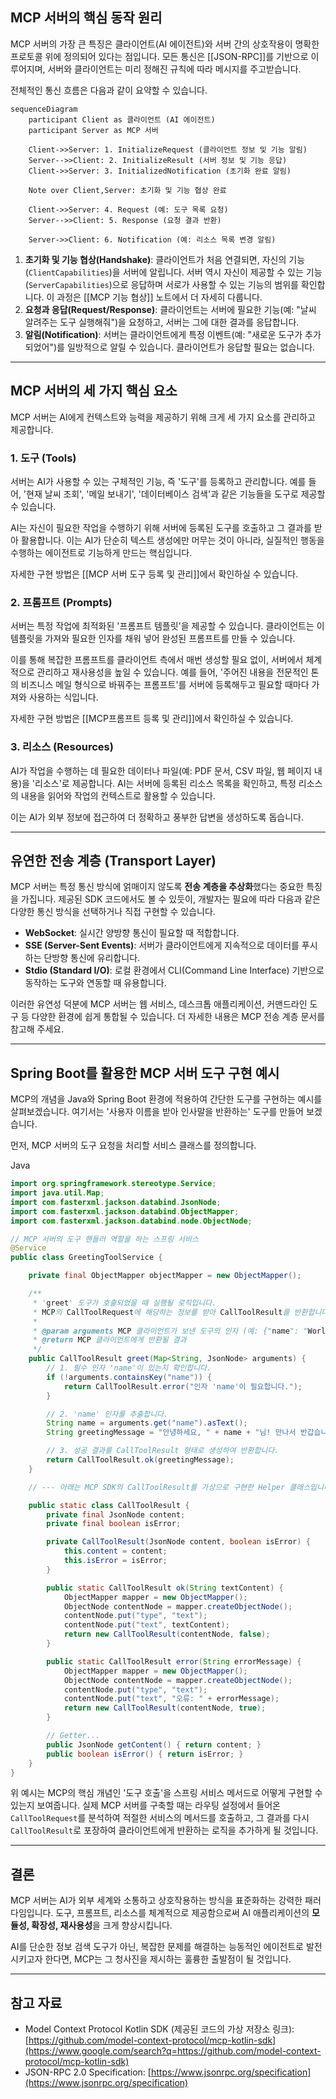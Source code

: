 ## MCP 서버의 핵심 동작 원리

MCP 서버의 가장 큰 특징은 클라이언트(AI 에이전트)와 서버 간의 상호작용이 명확한 프로토콜 위에 정의되어 있다는 점입니다. 모든 통신은 [[JSON-RPC]]를 기반으로 이루어지며, 서버와 클라이언트는 미리 정해진 규칙에 따라 메시지를 주고받습니다.

전체적인 통신 흐름은 다음과 같이 요약할 수 있습니다.

```mermaid
sequenceDiagram
    participant Client as 클라이언트 (AI 에이전트)
    participant Server as MCP 서버

    Client->>Server: 1. InitializeRequest (클라이언트 정보 및 기능 알림)
    Server-->>Client: 2. InitializeResult (서버 정보 및 기능 응답)
    Client->>Server: 3. InitializedNotification (초기화 완료 알림)

    Note over Client,Server: 초기화 및 기능 협상 완료

    Client->>Server: 4. Request (예: 도구 목록 요청)
    Server-->>Client: 5. Response (요청 결과 반환)

    Server->>Client: 6. Notification (예: 리소스 목록 변경 알림)
```

1. **초기화 및 기능 협상(Handshake)**: 클라이언트가 처음 연결되면, 자신의 기능(`ClientCapabilities`)을 서버에 알립니다. 서버 역시 자신이 제공할 수 있는 기능(`ServerCapabilities`)으로 응답하며 서로가 사용할 수 있는 기능의 범위를 확인합니다. 이 과정은 [[MCP 기능 협상]] 노트에서 더 자세히 다룹니다.
2. **요청과 응답(Request/Response)**: 클라이언트는 서버에 필요한 기능(예: "날씨 알려주는 도구 실행해줘")을 요청하고, 서버는 그에 대한 결과를 응답합니다.
3. **알림(Notification)**: 서버는 클라이언트에게 특정 이벤트(예: "새로운 도구가 추가되었어")를 일방적으로 알릴 수 있습니다. 클라이언트가 응답할 필요는 없습니다.

---

## MCP 서버의 세 가지 핵심 요소

MCP 서버는 AI에게 컨텍스트와 능력을 제공하기 위해 크게 세 가지 요소를 관리하고 제공합니다.

### 1. 도구 (Tools)

서버는 AI가 사용할 수 있는 구체적인 기능, 즉 '도구'를 등록하고 관리합니다. 예를 들어, '현재 날씨 조회', '메일 보내기', '데이터베이스 검색'과 같은 기능들을 도구로 제공할 수 있습니다.

AI는 자신이 필요한 작업을 수행하기 위해 서버에 등록된 도구를 호출하고 그 결과를 받아 활용합니다. 이는 AI가 단순히 텍스트 생성에만 머무는 것이 아니라, 실질적인 행동을 수행하는 에이전트로 기능하게 만드는 핵심입니다.

자세한 구현 방법은 [[MCP 서버 도구 등록 및 관리]]에서 확인하실 수 있습니다.

### 2. 프롬프트 (Prompts)

서버는 특정 작업에 최적화된 '프롬프트 템플릿'을 제공할 수 있습니다. 클라이언트는 이 템플릿을 가져와 필요한 인자를 채워 넣어 완성된 프롬프트를 만들 수 있습니다.

이를 통해 복잡한 프롬프트를 클라이언트 측에서 매번 생성할 필요 없이, 서버에서 체계적으로 관리하고 재사용성을 높일 수 있습니다. 예를 들어, '주어진 내용을 전문적인 톤의 비즈니스 메일 형식으로 바꿔주는 프롬프트'를 서버에 등록해두고 필요할 때마다 가져와 사용하는 식입니다.

자세한 구현 방법은 [[MCP프롬프트 등록 및 관리]]에서 확인하실 수 있습니다.

### 3. 리소스 (Resources)

AI가 작업을 수행하는 데 필요한 데이터나 파일(예: PDF 문서, CSV 파일, 웹 페이지 내용)을 '리소스'로 제공합니다. AI는 서버에 등록된 리소스 목록을 확인하고, 특정 리소스의 내용을 읽어와 작업의 컨텍스트로 활용할 수 있습니다.

이는 AI가 외부 정보에 접근하여 더 정확하고 풍부한 답변을 생성하도록 돕습니다.

---

## 유연한 전송 계층 (Transport Layer)

MCP 서버는 특정 통신 방식에 얽매이지 않도록 **전송 계층을 추상화**했다는 중요한 특징을 가집니다. 제공된 SDK 코드에서도 볼 수 있듯이, 개발자는 필요에 따라 다음과 같은 다양한 통신 방식을 선택하거나 직접 구현할 수 있습니다.

- **WebSocket**: 실시간 양방향 통신이 필요할 때 적합합니다.
- **SSE (Server-Sent Events)**: 서버가 클라이언트에게 지속적으로 데이터를 푸시하는 단방향 통신에 유리합니다.
- **Stdio (Standard I/O)**: 로컬 환경에서 CLI(Command Line Interface) 기반으로 동작하는 도구와 연동할 때 유용합니다.

이러한 유연성 덕분에 MCP 서버는 웹 서비스, 데스크톱 애플리케이션, 커맨드라인 도구 등 다양한 환경에 쉽게 통합될 수 있습니다. 더 자세한 내용은 MCP 전송 계층 문서를 참고해 주세요.

---

## Spring Boot를 활용한 MCP 서버 도구 구현 예시

MCP의 개념을 Java와 Spring Boot 환경에 적용하여 간단한 도구를 구현하는 예시를 살펴보겠습니다. 여기서는 '사용자 이름을 받아 인사말을 반환하는' 도구를 만들어 보겠습니다.

먼저, MCP 서버의 도구 요청을 처리할 서비스 클래스를 정의합니다.

Java

```java
import org.springframework.stereotype.Service;
import java.util.Map;
import com.fasterxml.jackson.databind.JsonNode;
import com.fasterxml.jackson.databind.ObjectMapper;
import com.fasterxml.jackson.databind.node.ObjectNode;

// MCP 서버의 도구 핸들러 역할을 하는 스프링 서비스
@Service
public class GreetingToolService {

    private final ObjectMapper objectMapper = new ObjectMapper();

    /**
     * 'greet' 도구가 호출되었을 때 실행될 로직입니다.
     * MCP의 CallToolRequest에 해당하는 정보를 받아 CallToolResult를 반환합니다.
     *
     * @param arguments MCP 클라이언트가 보낸 도구의 인자 (예: {"name": "World"})
     * @return MCP 클라이언트에게 반환될 결과
     */
    public CallToolResult greet(Map<String, JsonNode> arguments) {
        // 1. 필수 인자 'name'이 있는지 확인합니다.
        if (!arguments.containsKey("name")) {
            return CallToolResult.error("인자 'name'이 필요합니다.");
        }

        // 2. 'name' 인자를 추출합니다.
        String name = arguments.get("name").asText();
        String greetingMessage = "안녕하세요, " + name + "님! 만나서 반갑습니다.";

        // 3. 성공 결과를 CallToolResult 형태로 생성하여 반환합니다.
        return CallToolResult.ok(greetingMessage);
    }

    // --- 아래는 MCP SDK의 CallToolResult를 가상으로 구현한 Helper 클래스입니다. ---

    public static class CallToolResult {
        private final JsonNode content;
        private final boolean isError;

        private CallToolResult(JsonNode content, boolean isError) {
            this.content = content;
            this.isError = isError;
        }

        public static CallToolResult ok(String textContent) {
            ObjectMapper mapper = new ObjectMapper();
            ObjectNode contentNode = mapper.createObjectNode();
            contentNode.put("type", "text");
            contentNode.put("text", textContent);
            return new CallToolResult(contentNode, false);
        }

        public static CallToolResult error(String errorMessage) {
            ObjectMapper mapper = new ObjectMapper();
            ObjectNode contentNode = mapper.createObjectNode();
            contentNode.put("type", "text");
            contentNode.put("text", "오류: " + errorMessage);
            return new CallToolResult(contentNode, true);
        }

        // Getter...
        public JsonNode getContent() { return content; }
        public boolean isError() { return isError; }
    }
}
```

위 예시는 MCP의 핵심 개념인 '도구 호출'을 스프링 서비스 메서드로 어떻게 구현할 수 있는지 보여줍니다. 실제 MCP 서버를 구축할 때는 라우팅 설정에서 들어온 `CallToolRequest`를 분석하여 적절한 서비스의 메서드를 호출하고, 그 결과를 다시 `CallToolResult`로 포장하여 클라이언트에게 반환하는 로직을 추가하게 될 것입니다.

---

## 결론

MCP 서버는 AI가 외부 세계와 소통하고 상호작용하는 방식을 표준화하는 강력한 패러다임입니다. 도구, 프롬프트, 리소스를 체계적으로 제공함으로써 AI 애플리케이션의 **모듈성, 확장성, 재사용성**을 크게 향상시킵니다.

AI를 단순한 정보 검색 도구가 아닌, 복잡한 문제를 해결하는 능동적인 에이전트로 발전시키고자 한다면, MCP는 그 청사진을 제시하는 훌륭한 출발점이 될 것입니다.

---

## 참고 자료

- Model Context Protocol Kotlin SDK (제공된 코드의 가상 저장소 링크): [https://github.com/model-context-protocol/mcp-kotlin-sdk](https://www.google.com/search?q=https://github.com/model-context-protocol/mcp-kotlin-sdk)
- JSON-RPC 2.0 Specification: [https://www.jsonrpc.org/specification](https://www.jsonrpc.org/specification)